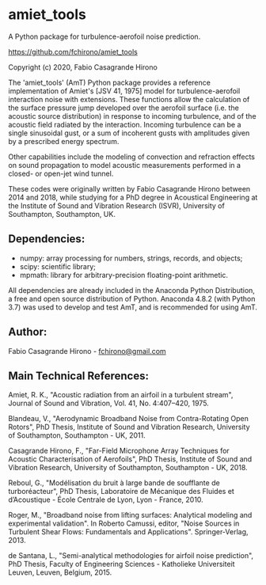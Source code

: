 # amiet_tools

A Python package for turbulence-aerofoil noise prediction.

https://github.com/fchirono/amiet_tools

Copyright (c) 2020, Fabio Casagrande Hirono

The 'amiet_tools' (AmT) Python package provides a reference implementation of
Amiet's [JSV 41, 1975] model for turbulence-aerofoil interaction noise with
extensions. These functions allow the calculation of the surface pressure jump
developed over the aerofoil surface (i.e. the acoustic source distribution) in
response to incoming turbulence, and of the acoustic field radiated by the
interaction. Incoming turbulence can be a single sinusoidal gust, or a sum of
incoherent gusts with amplitudes given by a prescribed energy spectrum.

Other capabilities include the modeling of convection and
refraction effects on sound propagation to model acoustic measurements
performed in a closed- or open-jet wind tunnel.

These codes were originally written by Fabio Casagrande Hirono between 2014 and
2018, while studying for a PhD degree in Acoustical Engineering at the Institute
of Sound and Vibration Research (ISVR), University of Southampton, Southampton, UK.


## Dependencies:
* numpy: array processing for numbers, strings, records, and objects;
* scipy: scientific library;
* mpmath: library for arbitrary-precision floating-point arithmetic.


All dependencies are already included in the Anaconda Python Distribution, a
free and open source distribution of Python. Anaconda 4.8.2 (with Python 3.7)
was used to develop and test AmT, and is recommended for using AmT.


## Author:
Fabio Casagrande Hirono - fchirono@gmail.com


## Main Technical References:

Amiet, R. K., "Acoustic radiation from an airfoil in a turbulent stream",
Journal of Sound and Vibration, Vol. 41, No. 4:407–420, 1975.

Blandeau, V., "Aerodynamic Broadband Noise from Contra-Rotating Open
Rotors", PhD Thesis, Institute of Sound and Vibration Research, University
of Southampton, Southampton - UK, 2011.

Casagrande Hirono, F., "Far-Field Microphone Array Techniques for Acoustic
Characterisation of Aerofoils", PhD Thesis, Institute of Sound and
Vibration Research, University of Southampton, Southampton - UK, 2018.

Reboul, G., "Modélisation du bruit à large bande de soufflante de
turboréacteur", PhD Thesis, Laboratoire de Mécanique des Fluides et
d’Acoustique - École Centrale de Lyon, Lyon - France, 2010.

Roger, M., "Broadband noise from lifting surfaces: Analytical modeling and
experimental validation". In Roberto Camussi, editor, "Noise Sources in
Turbulent Shear Flows: Fundamentals and Applications". Springer-Verlag,
2013.

de Santana, L., "Semi-analytical methodologies for airfoil noise
prediction", PhD Thesis, Faculty of Engineering Sciences - Katholieke
Universiteit Leuven, Leuven, Belgium, 2015.
